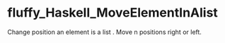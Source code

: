 # fluffy_Haskell_MoveElementInAlist
Change position an element is a list . Move n positions right or left.
